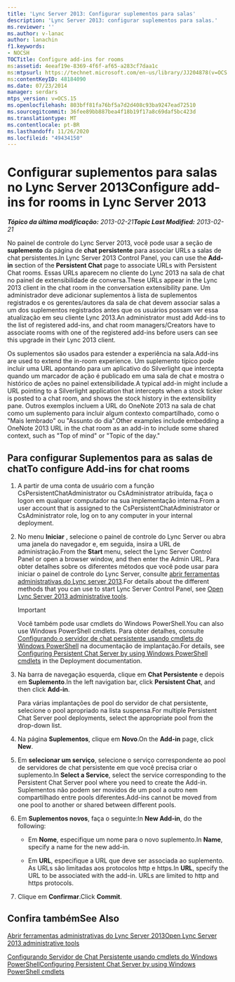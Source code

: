 ```yaml
---
title: 'Lync Server 2013: Configurar suplementos para salas'
description: 'Lync Server 2013: configurar suplementos para salas.'
ms.reviewer: ''
ms.author: v-lanac
author: lanachin
f1.keywords:
- NOCSH
TOCTitle: Configure add-ins for rooms
ms:assetid: 4eeaf19e-8369-4f6f-af65-a283cf7daa1c
ms:mtpsurl: https://technet.microsoft.com/en-us/library/JJ204878(v=OCS.15)
ms:contentKeyID: 48184090
ms.date: 07/23/2014
manager: serdars
mtps_version: v=OCS.15
ms.openlocfilehash: 803bff81fa76bf5a7d2d408c93ba9247ead72510
ms.sourcegitcommit: 36fee89bb887bea4f18b19f17a8c69daf5bc423d
ms.translationtype: MT
ms.contentlocale: pt-BR
ms.lasthandoff: 11/26/2020
ms.locfileid: "49434150"
---
```

# <a name="configure-add-ins-for-rooms-in-lync-server-2013"></a><span data-ttu-id="0244c-103">Configurar suplementos para salas no Lync Server 2013</span><span class="sxs-lookup"><span data-stu-id="0244c-103">Configure add-ins for rooms in Lync Server 2013</span></span>

<div data-xmlns="http://www.w3.org/1999/xhtml">

<div class="topic" data-xmlns="http://www.w3.org/1999/xhtml" data-msxsl="urn:schemas-microsoft-com:xslt" data-cs="https://msdn.microsoft.com/">

<div data-asp="https://msdn2.microsoft.com/asp">



</div>

<div id="mainSection">

<div id="mainBody"><span data-ttu-id="0244c-104">

<span> </span></span><span class="sxs-lookup"><span data-stu-id="0244c-104">

<span> </span></span></span>

<span data-ttu-id="0244c-105">_**Tópico da última modificação:** 2013-02-21_</span><span class="sxs-lookup"><span data-stu-id="0244c-105">_**Topic Last Modified:** 2013-02-21_</span></span>

<span data-ttu-id="0244c-106">No painel de controle do Lync Server 2013, você pode usar a seção de **suplemento** da página de **chat persistente** para associar URLs a salas de chat persistentes.</span><span class="sxs-lookup"><span data-stu-id="0244c-106">In Lync Server 2013 Control Panel, you can use the **Add-in** section of the **Persistent Chat** page to associate URLs with Persistent Chat rooms.</span></span> <span data-ttu-id="0244c-107">Essas URLs aparecem no cliente do Lync 2013 na sala de chat no painel de extensibilidade de conversa.</span><span class="sxs-lookup"><span data-stu-id="0244c-107">These URLs appear in the Lync 2013 client in the chat room in the conversation extensibility pane.</span></span> <span data-ttu-id="0244c-108">Um administrador deve adicionar suplementos à lista de suplementos registrados e os gerentes/autores da sala de chat devem associar salas a um dos suplementos registrados antes que os usuários possam ver essa atualização em seu cliente Lync 2013.</span><span class="sxs-lookup"><span data-stu-id="0244c-108">An administrator must add Add-ins to the list of registered add-ins, and chat room managers/Creators have to associate rooms with one of the registered add-ins before users can see this upgrade in their Lync 2013 client.</span></span>

<span data-ttu-id="0244c-109">Os suplementos são usados para estender a experiência na sala.</span><span class="sxs-lookup"><span data-stu-id="0244c-109">Add-ins are used to extend the in-room experience.</span></span> <span data-ttu-id="0244c-110">Um suplemento típico pode incluir uma URL apontando para um aplicativo do Silverlight que intercepta quando um marcador de ação é publicado em uma sala de chat e mostra o histórico de ações no painel extensibilidade.</span><span class="sxs-lookup"><span data-stu-id="0244c-110">A typical add-in might include a URL pointing to a Silverlight application that intercepts when a stock ticker is posted to a chat room, and shows the stock history in the extensibility pane.</span></span> <span data-ttu-id="0244c-111">Outros exemplos incluem a URL do OneNote 2013 na sala de chat como um suplemento para incluir algum contexto compartilhado, como o "Mais lembrado" ou "Assunto do dia".</span><span class="sxs-lookup"><span data-stu-id="0244c-111">Other examples include embedding a OneNote 2013 URL in the chat room as an add-in to include some shared context, such as "Top of mind" or "Topic of the day."</span></span>

<div>

## <a name="to-configure-add-ins-for-chat-rooms"></a><span data-ttu-id="0244c-112">Para configurar Suplementos para as salas de chat</span><span class="sxs-lookup"><span data-stu-id="0244c-112">To configure Add-ins for chat rooms</span></span>

1.  <span data-ttu-id="0244c-113">A partir de uma conta de usuário com a função CsPersistentChatAdministrator ou CsAdministrator atribuída, faça o logon em qualquer computador na sua implementação interna.</span><span class="sxs-lookup"><span data-stu-id="0244c-113">From a user account that is assigned to the CsPersistentChatAdministrator or CsAdministrator role, log on to any computer in your internal deployment.</span></span>

2.  <span data-ttu-id="0244c-114">No menu **Iniciar** , selecione o painel de controle do Lync Server ou abra uma janela do navegador e, em seguida, insira a URL de administração.</span><span class="sxs-lookup"><span data-stu-id="0244c-114">From the **Start** menu, select the Lync Server Control Panel or open a browser window, and then enter the Admin URL.</span></span> <span data-ttu-id="0244c-115">Para obter detalhes sobre os diferentes métodos que você pode usar para iniciar o painel de controle do Lync Server, consulte [abrir ferramentas administrativas do Lync server 2013](lync-server-2013-open-lync-server-administrative-tools.md).</span><span class="sxs-lookup"><span data-stu-id="0244c-115">For details about the different methods that you can use to start Lync Server Control Panel, see [Open Lync Server 2013 administrative tools](lync-server-2013-open-lync-server-administrative-tools.md).</span></span>
    
    <div>
    

    > [!IMPORTANT]  
    > <span data-ttu-id="0244c-116">Você também pode usar cmdlets do Windows PowerShell.</span><span class="sxs-lookup"><span data-stu-id="0244c-116">You can also use Windows PowerShell cmdlets.</span></span> <span data-ttu-id="0244c-117">Para obter detalhes, consulte <A href="configuring-persistent-chat-server-by-using-windows-powershell-cmdlets.md">Configurando o servidor de chat persistente usando cmdlets do Windows PowerShell</A> na documentação de implantação.</span><span class="sxs-lookup"><span data-stu-id="0244c-117">For details, see <A href="configuring-persistent-chat-server-by-using-windows-powershell-cmdlets.md">Configuring Persistent Chat Server by using Windows PowerShell cmdlets</A> in the Deployment documentation.</span></span>

    
    </div>

3.  <span data-ttu-id="0244c-118">Na barra de navegação esquerda, clique em **Chat Persistente** e depois em **Suplemento**.</span><span class="sxs-lookup"><span data-stu-id="0244c-118">In the left navigation bar, click **Persistent Chat**, and then click **Add-in**.</span></span>
    
    <span data-ttu-id="0244c-119">Para várias implantações de pool do servidor de chat persistente, selecione o pool apropriado na lista suspensa.</span><span class="sxs-lookup"><span data-stu-id="0244c-119">For multiple Persistent Chat Server pool deployments, select the appropriate pool from the drop-down list.</span></span>

4.  <span data-ttu-id="0244c-120">Na página  **Suplementos**, clique em **Novo**.</span><span class="sxs-lookup"><span data-stu-id="0244c-120">On the **Add-in** page, click **New**.</span></span>

5.  <span data-ttu-id="0244c-121">Em **selecionar um serviço**, selecione o serviço correspondente ao pool de servidores de chat persistente em que você precisa criar o suplemento.</span><span class="sxs-lookup"><span data-stu-id="0244c-121">In **Select a Service**, select the service corresponding to the Persistent Chat Server pool where you need to create the Add-in.</span></span> <span data-ttu-id="0244c-122">Suplementos não podem ser movidos de um pool a outro nem compartilhado entre pools diferentes.</span><span class="sxs-lookup"><span data-stu-id="0244c-122">Add-ins cannot be moved from one pool to another or shared between different pools.</span></span>

6.  <span data-ttu-id="0244c-123">Em **Suplementos novos**, faça o seguinte:</span><span class="sxs-lookup"><span data-stu-id="0244c-123">In **New Add-in**, do the following:</span></span>
    
      - <span data-ttu-id="0244c-124">Em **Nome**, especifique um nome para o novo suplemento.</span><span class="sxs-lookup"><span data-stu-id="0244c-124">In **Name**, specify a name for the new add-in.</span></span>
    
      - <span data-ttu-id="0244c-p106">Em **URL**, especifique a URL que deve ser associada ao suplemento. As URLs são limitadas aos protocolos http e https.</span><span class="sxs-lookup"><span data-stu-id="0244c-p106">In **URL**, specify the URL to be associated with the add-in. URLs are limited to http and https protocols.</span></span>

7.  <span data-ttu-id="0244c-127">Clique em **Confirmar**.</span><span class="sxs-lookup"><span data-stu-id="0244c-127">Click **Commit**.</span></span>

</div>

<div>

## <a name="see-also"></a><span data-ttu-id="0244c-128">Confira também</span><span class="sxs-lookup"><span data-stu-id="0244c-128">See Also</span></span>


[<span data-ttu-id="0244c-129">Abrir ferramentas administrativas do Lync Server 2013</span><span class="sxs-lookup"><span data-stu-id="0244c-129">Open Lync Server 2013 administrative tools</span></span>](lync-server-2013-open-lync-server-administrative-tools.md)  


[<span data-ttu-id="0244c-130">Configurando Servidor de Chat Persistente usando cmdlets do Windows PowerShell</span><span class="sxs-lookup"><span data-stu-id="0244c-130">Configuring Persistent Chat Server by using Windows PowerShell cmdlets</span></span>](configuring-persistent-chat-server-by-using-windows-powershell-cmdlets.md)  
  

<span data-ttu-id="0244c-131"></div>

</div>

<span> </span>

</div>

</div>

</span><span class="sxs-lookup"><span data-stu-id="0244c-131"></div>

</div>

<span> </span>

</div>

</div>

</span></span></div>


